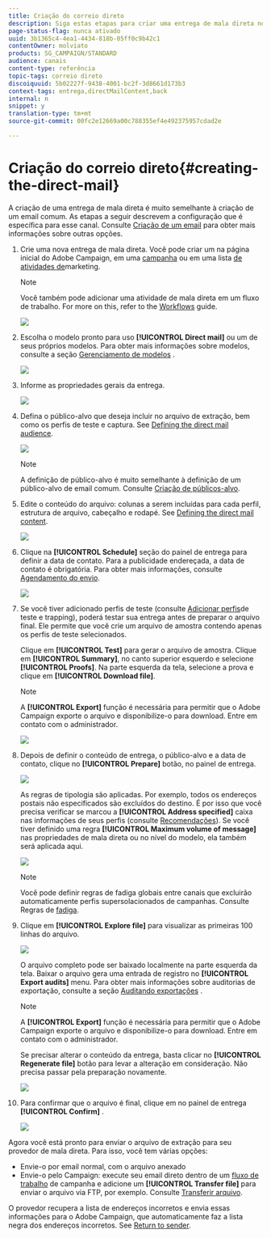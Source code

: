 ```yaml
---
title: Criação do correio direto
description: Siga estas etapas para criar uma entrega de mala direta no Adobe Campaign.
page-status-flag: nunca ativado
uuid: 3b1365c4-4ea1-4434-818b-05ff0c9b42c1
contentOwner: molviato
products: SG_CAMPAIGN/STANDARD
audience: canais
content-type: referência
topic-tags: correio direto
discoiquuid: 5b02227f-9438-4001-bc2f-3d8661d173b3
context-tags: entrega,directMailContent,back
internal: n
snippet: y
translation-type: tm+mt
source-git-commit: 00fc2e12669a00c788355ef4e492375957cdad2e

---
```



# Criação do correio direto{#creating-the-direct-mail}

A criação de uma entrega de mala direta é muito semelhante à criação de um email comum. As etapas a seguir descrevem a configuração que é específica para esse canal. Consulte [Criação de um email](../../channels/using/creating-an-email.md) para obter mais informações sobre outras opções.

1. Crie uma nova entrega de mala direta. Você pode criar um na página [](../../start/using/interface-description.md#home-page)inicial do Adobe Campaign, em uma [campanha](../../start/using/marketing-activities.md#creating-a-marketing-activity) ou em uma lista [de atividades de](../../start/using/programs-and-campaigns.md#creating-a-campaign)marketing.

   >[!NOTE]
   >
   >Você também pode adicionar uma atividade de mala direta em um fluxo de trabalho. For more on this, refer to the [Workflows](../../automating/using/direct-mail-delivery.md) guide.

   ![](assets/direct_mail_1.png)

1. Escolha o modelo pronto para uso **[!UICONTROL Direct mail]** ou um de seus próprios modelos. Para obter mais informações sobre modelos, consulte a seção [Gerenciamento de modelos](../../start/using/about-templates.md) .

   ![](assets/direct_mail_2.png)

1. Informe as propriedades gerais da entrega.

   ![](assets/direct_mail_3.png)

1. Defina o público-alvo que deseja incluir no arquivo de extração, bem como os perfis de teste e captura. See [Defining the direct mail audience](../../channels/using/defining-the-direct-mail-audience.md).

   ![](assets/direct_mail_4.png)

   >[!NOTE]
   >
   >A definição de público-alvo é muito semelhante à definição de um público-alvo de email comum. Consulte [Criação de públicos-alvo](../../audiences/using/creating-audiences.md).

1. Edite o conteúdo do arquivo: colunas a serem incluídas para cada perfil, estrutura de arquivo, cabeçalho e rodapé. See [Defining the direct mail content](../../channels/using/defining-the-direct-mail-content.md).

   ![](assets/direct_mail_5.png)

1. Clique na **[!UICONTROL Schedule]** seção do painel de entrega para definir a data de contato. Para a publicidade endereçada, a data de contato é obrigatória. Para obter mais informações, consulte [Agendamento do envio](../../sending/using/about-scheduling-messages.md).

   ![](assets/direct_mail_8.png)

1. Se você tiver adicionado perfis de teste (consulte [Adicionar perfis](../../channels/using/defining-the-direct-mail-audience.md#adding-test-and-trap-profiles)de teste e trapping), poderá testar sua entrega antes de preparar o arquivo final. Ele permite que você crie um arquivo de amostra contendo apenas os perfis de teste selecionados.

   Clique em **[!UICONTROL Test]** para gerar o arquivo de amostra. Clique em **[!UICONTROL Summary]**, no canto superior esquerdo e selecione **[!UICONTROL Proofs]**. Na parte esquerda da tela, selecione a prova e clique em **[!UICONTROL Download file]**.

   >[!NOTE]
   >
   >A **[!UICONTROL Export]** função é necessária para permitir que o Adobe Campaign exporte o arquivo e disponibilize-o para download. Entre em contato com o administrador.

   ![](assets/direct_mail_19.png)

1. Depois de definir o conteúdo de entrega, o público-alvo e a data de contato, clique no **[!UICONTROL Prepare]** botão, no painel de entrega.

   ![](assets/direct_mail_16.png)

   As regras de tipologia são aplicadas. Por exemplo, todos os endereços postais não especificados são excluídos do destino. É por isso que você precisa verificar se marcou a **[!UICONTROL Address specified]** caixa nas informações de seus perfis (consulte [Recomendações](../../channels/using/about-direct-mail.md#recommendations)). Se você tiver definido uma regra **[!UICONTROL Maximum volume of message]** nas propriedades de mala direta ou no nível do modelo, ela também será aplicada aqui.

   ![](assets/direct_mail_25.png)

   >[!NOTE]
   >
   >Você pode definir regras de fadiga globais entre canais que excluirão automaticamente perfis supersolacionados de campanhas. Consulte Regras de [fadiga](../../administration/using/fatigue-rules.md).

1. Clique em **[!UICONTROL Explore file]** para visualizar as primeiras 100 linhas do arquivo.

   ![](assets/direct_mail_18.png)

   O arquivo completo pode ser baixado localmente na parte esquerda da tela. Baixar o arquivo gera uma entrada de registro no **[!UICONTROL Export audits]** menu. Para obter mais informações sobre auditorias de exportação, consulte a seção [Auditando exportações](../../administration/using/auditing-export-logs.md) .

   >[!NOTE]
   >
   >A **[!UICONTROL Export]** função é necessária para permitir que o Adobe Campaign exporte o arquivo e disponibilize-o para download. Entre em contato com o administrador.

   Se precisar alterar o conteúdo da entrega, basta clicar no **[!UICONTROL Regenerate file]** botão para levar a alteração em consideração. Não precisa passar pela preparação novamente.

   ![](assets/direct_mail_21.png)

1. Para confirmar que o arquivo é final, clique em no painel de entrega **[!UICONTROL Confirm]** .

   ![](assets/direct_mail_20.png)

Agora você está pronto para enviar o arquivo de extração para seu provedor de mala direta. Para isso, você tem várias opções:

* Envie-o por email normal, com o arquivo anexado
* Envie-o pelo Campaign: execute seu email direto dentro de um [fluxo de trabalho](../../automating/using/direct-mail-delivery.md) de campanha e adicione um **[!UICONTROL Transfer file]** para enviar o arquivo via FTP, por exemplo. Consulte [Transferir arquivo](../../automating/using/transfer-file.md).

O provedor recupera a lista de endereços incorretos e envia essas informações para o Adobe Campaign, que automaticamente faz a lista negra dos endereços incorretos. See [Return to sender](../../channels/using/return-to-sender.md).
